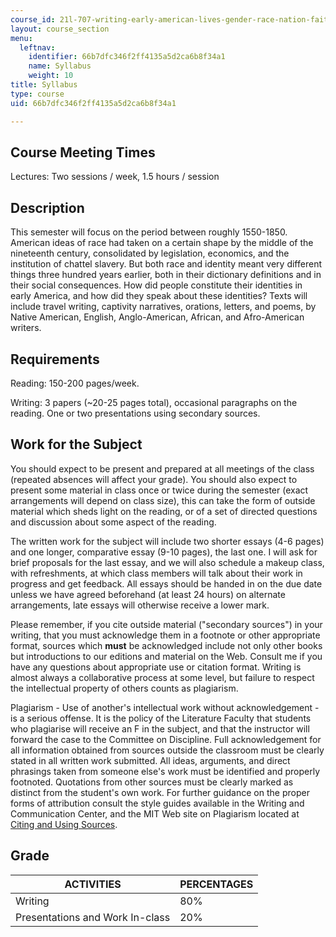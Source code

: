 ```yaml
---
course_id: 21l-707-writing-early-american-lives-gender-race-nation-faith-fall-2005
layout: course_section
menu:
  leftnav:
    identifier: 66b7dfc346f2ff4135a5d2ca6b8f34a1
    name: Syllabus
    weight: 10
title: Syllabus
type: course
uid: 66b7dfc346f2ff4135a5d2ca6b8f34a1

---
```


Course Meeting Times
--------------------

Lectures: Two sessions / week, 1.5 hours / session

Description
-----------

This semester will focus on the period between roughly 1550-1850. American ideas of race had taken on a certain shape by the middle of the nineteenth century, consolidated by legislation, economics, and the institution of chattel slavery. But both race and identity meant very different things three hundred years earlier, both in their dictionary definitions and in their social consequences. How did people constitute their identities in early America, and how did they speak about these identities? Texts will include travel writing, captivity narratives, orations, letters, and poems, by Native American, English, Anglo-American, African, and Afro-American writers.

Requirements
------------

Reading: 150-200 pages/week.

Writing: 3 papers (~20-25 pages total), occasional paragraphs on the reading. One or two presentations using secondary sources.

Work for the Subject
--------------------

You should expect to be present and prepared at all meetings of the class (repeated absences will affect your grade). You should also expect to present some material in class once or twice during the semester (exact arrangements will depend on class size), this can take the form of outside material which sheds light on the reading, or of a set of directed questions and discussion about some aspect of the reading.

The written work for the subject will include two shorter essays (4-6 pages) and one longer, comparative essay (9-10 pages), the last one. I will ask for brief proposals for the last essay, and we will also schedule a makeup class, with refreshments, at which class members will talk about their work in progress and get feedback. All essays should be handed in on the due date unless we have agreed beforehand (at least 24 hours) on alternate arrangements, late essays will otherwise receive a lower mark.

Please remember, if you cite outside material ("secondary sources") in your writing, that you must acknowledge them in a footnote or other appropriate format, sources which **must** be acknowledged include not only other books but introductions to our editions and material on the Web. Consult me if you have any questions about appropriate use or citation format. Writing is almost always a collaborative process at some level, but failure to respect the intellectual property of others counts as plagiarism.

Plagiarism - Use of another's intellectual work without acknowledgement - is a serious offense. It is the policy of the Literature Faculty that students who plagiarise will receive an F in the subject, and that the instructor will forward the case to the Committee on Discipline. Full acknowledgement for all information obtained from sources outside the classroom must be clearly stated in all written work submitted. All ideas, arguments, and direct phrasings taken from someone else's work must be identified and properly footnoted. Quotations from other sources must be clearly marked as distinct from the student's own work. For further guidance on the proper forms of attribution consult the style guides available in the Writing and Communication Center, and the MIT Web site on Plagiarism located at [Citing and Using Sources](http://cmsw.mit.edu/writing-and-communication-center/avoiding-plagiarism/).

Grade
-----

| ACTIVITIES | PERCENTAGES |
| --- | --- |
| Writing | 80% |
| Presentations and Work In-class | 20%